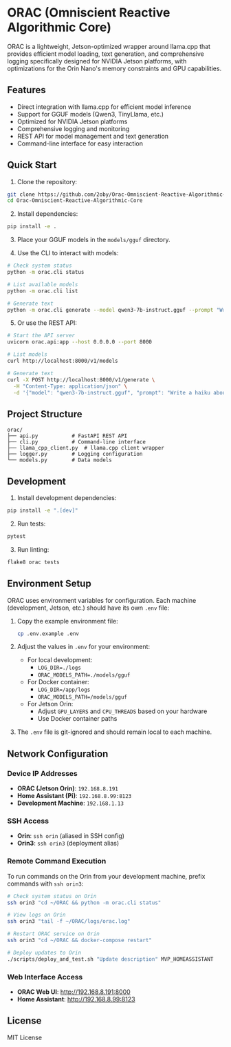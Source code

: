 # ORAC (Omniscient Reactive Algorithmic Core)

ORAC is a lightweight, Jetson-optimized wrapper around llama.cpp that provides efficient model loading, text generation, and comprehensive logging specifically designed for NVIDIA Jetson platforms, with optimizations for the Orin Nano's memory constraints and GPU capabilities.

## Features

- Direct integration with llama.cpp for efficient model inference
- Support for GGUF models (Qwen3, TinyLlama, etc.)
- Optimized for NVIDIA Jetson platforms
- Comprehensive logging and monitoring
- REST API for model management and text generation
- Command-line interface for easy interaction

## Quick Start

1. Clone the repository:
```bash
git clone https://github.com/2oby/Orac-Omniscient-Reactive-Algorithmic-Core.git
cd Orac-Omniscient-Reactive-Algorithmic-Core
```

2. Install dependencies:
```bash
pip install -e .
```

3. Place your GGUF models in the `models/gguf` directory.

4. Use the CLI to interact with models:
```bash
# Check system status
python -m orac.cli status

# List available models
python -m orac.cli list

# Generate text
python -m orac.cli generate --model qwen3-7b-instruct.gguf --prompt "Write a haiku about AI"
```

5. Or use the REST API:
```bash
# Start the API server
uvicorn orac.api:app --host 0.0.0.0 --port 8000

# List models
curl http://localhost:8000/v1/models

# Generate text
curl -X POST http://localhost:8000/v1/generate \
  -H "Content-Type: application/json" \
  -d '{"model": "qwen3-7b-instruct.gguf", "prompt": "Write a haiku about AI"}'
```

## Project Structure

```
orac/
├── api.py           # FastAPI REST API
├── cli.py           # Command-line interface
├── llama_cpp_client.py  # llama.cpp client wrapper
├── logger.py        # Logging configuration
└── models.py        # Data models
```

## Development

1. Install development dependencies:
```bash
pip install -e ".[dev]"
```

2. Run tests:
```bash
pytest
```

3. Run linting:
```bash
flake8 orac tests
```

## Environment Setup

ORAC uses environment variables for configuration. Each machine (development, Jetson, etc.) should have its own `.env` file:

1. Copy the example environment file:
   ```bash
   cp .env.example .env
   ```

2. Adjust the values in `.env` for your environment:
   - For local development:
     - `LOG_DIR=./logs`
     - `ORAC_MODELS_PATH=./models/gguf`
   - For Docker container:
     - `LOG_DIR=/app/logs`
     - `ORAC_MODELS_PATH=/models/gguf`
   - For Jetson Orin:
     - Adjust `GPU_LAYERS` and `CPU_THREADS` based on your hardware
     - Use Docker container paths

3. The `.env` file is git-ignored and should remain local to each machine.

## Network Configuration

### Device IP Addresses
- **ORAC (Jetson Orin)**: `192.168.8.191`
- **Home Assistant (Pi)**: `192.168.8.99:8123`
- **Development Machine**: `192.168.1.13`

### SSH Access
- **Orin**: `ssh orin` (aliased in SSH config)
- **Orin3**: `ssh orin3` (deployment alias)

### Remote Command Execution
To run commands on the Orin from your development machine, prefix commands with `ssh orin3`:

```bash
# Check system status on Orin
ssh orin3 "cd ~/ORAC && python -m orac.cli status"

# View logs on Orin
ssh orin3 "tail -f ~/ORAC/logs/orac.log"

# Restart ORAC service on Orin
ssh orin3 "cd ~/ORAC && docker-compose restart"

# Deploy updates to Orin
./scripts/deploy_and_test.sh "Update description" MVP_HOMEASSISTANT
```

### Web Interface Access
- **ORAC Web UI**: http://192.168.8.191:8000
- **Home Assistant**: http://192.168.8.99:8123

## License

MIT License